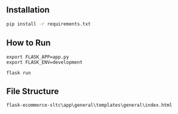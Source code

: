 ## Installation

```sh
pip install -r requirements.txt
```

## How to Run

```
export FLASK_APP=app.py
export FLASK_ENV=development
```
```
flask run
```

## File Structure
```
flask-ecommerce-sltc\app\general\templates\general\index.html
```
